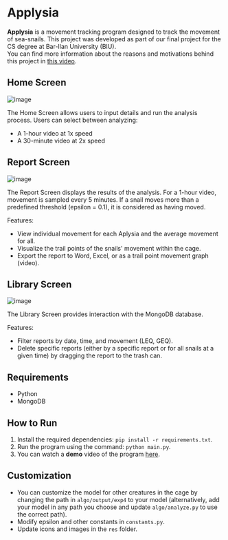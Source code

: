 # Applysia

**Applysia** is a movement tracking program designed to track the movement of sea-snails. This project was developed as part of our final project for the CS degree at Bar-Ilan University (BIU).<br>
You can find more information about the reasons and motivations behind this project in [this video](https://www.youtube.com/watch?v=Q2s9UgUng8U).

## Home Screen
![image](https://github.com/user-attachments/assets/d43ce886-aecd-4e08-8d3f-b91806c7fb01)

The Home Screen allows users to input details and run the analysis process. Users can select between analyzing:
- A 1-hour video at 1x speed
- A 30-minute video at 2x speed

## Report Screen
![image](https://github.com/user-attachments/assets/c80bcffd-9475-4091-8e3f-256c9caea9df)

The Report Screen displays the results of the analysis. For a 1-hour video, movement is sampled every 5 minutes. If a snail moves more than a predefined threshold (epsilon = 0.1), it is considered as having moved.

Features:
- View individual movement for each Aplysia and the average movement for all.
- Visualize the trail points of the snails' movement within the cage.
- Export the report to Word, Excel, or as a trail point movement graph (video).

## Library Screen
![image](https://github.com/user-attachments/assets/0293a06b-530d-4d8d-bfcd-22c4d5c665c9)

The Library Screen provides interaction with the MongoDB database. 

Features:
- Filter reports by date, time, and movement (LEQ, GEQ).
- Delete specific reports (either by a specific report or for all snails at a given time) by dragging the report to the trash can.

## Requirements
- Python
- MongoDB

## How to Run
1. Install the required dependencies: `pip install -r requirements.txt`.
2. Run the program using the command: `python main.py`.
3. You can watch a **demo** video of the program [here](https://www.youtube.com/watch?v=4KSlOG40-ik).

## Customization
- You can customize the model for other creatures in the cage by changing the path in `algo/output/exp4` to your model (alternatively, add your model in any path you choose and update `algo/analyze.py` to use the correct path).
- Modify epsilon and other constants in `constants.py`.
- Update icons and images in the `res` folder.
